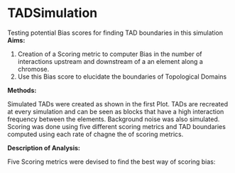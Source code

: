 TADSimulation
=============

Testing potential Bias scores for finding TAD boundaries in this simulation
**Aims:** 

1. Creation of a Scoring metric to computer Bias in the number of interactions upstream and downstream of a an element along a
chromose.
2. Use this Bias score to elucidate the boundaries of Topological Domains

**Methods:**

Simulated TADs were created as shown in the first Plot. TADs are recreated at every simulation and can be seen as blocks that have
a high interaction frequency between the elements. Background noise was also simulated.
Scoring was done using five different scoring metrics and TAD boundaries computed using each rate of chagne the of scoring metrics.

**Description of Analysis:**

Five Scoring metrics were devised to find the best way of scoring bias:


